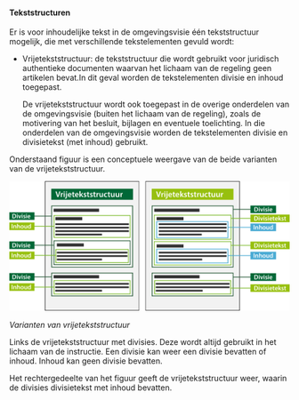 #### Tekststructuren

Er is voor inhoudelijke tekst in de omgevingsvisie één tekststructuur mogelijk, die met verschillende 
tekstelementen gevuld wordt:

-   Vrijetekststructuur: de tekststructuur die wordt gebruikt voor juridisch authentieke documenten 
    waarvan het lichaam van de regeling geen artikelen bevat.In dit geval worden de tekstelementen 
    divisie en inhoud toegepast.  

    De vrijetekststructuur wordt ook toegepast in de overige onderdelen van de omgevingsvisie 
    (buiten het lichaam van de regeling), zoals de motivering van het besluit, bijlagen en eventuele toelichting. 
    In die onderdelen van de omgevingsvisie worden de tekstelementen divisie en divisietekst (met inhoud) gebruikt.

Onderstaand figuur is een conceptuele weergave van de beide varianten van de
vrijetekststructuur.

![](media/OpOwDeelVrijetekstructuur.png)

*Varianten van vrijetekststructuur*

Links de vrijetekststructuur met divisies. Deze wordt altijd gebruikt in het lichaam van de instructie. 
Een divisie kan weer een divisie bevatten of inhoud. Inhoud kan geen divisie bevatten. 

Het rechtergedeelte van het figuur geeft de vrijetekststructuur weer, waarin de divisies divisietekst met inhoud bevatten. 


